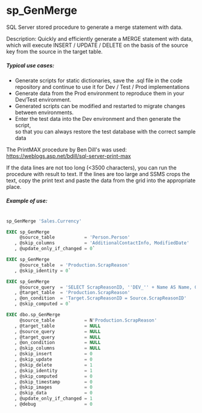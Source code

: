 # sp_GenMerge
SQL Server stored procedure to generate a merge statement with data.

Description: Quickly and efficiently generate a MERGE statement with data,
			 which will execute INSERT / UPDATE / DELETE on the basis of the source key from the source in the target table.
       
##### Typical use cases:
*	Generate scripts for static dictionaries, save the .sql file in the code repository and continue to use it for Dev / Test / Prod implementations
*	Generate data from the Prod environment to reproduce them in your Dev/Test environment.
*	Generated scripts can be modified and restarted to migrate changes between environments.
*	Enter the test data into the Dev environment and then generate the script,  
	so that you can always restore the test database with the correct sample data
  
The PrintMAX procedure by Ben Dill's was used: https://weblogs.asp.net/bdill/sql-server-print-max

If the data lines are not too long (<3500 characters), you can run the procedure with result to text.
If the lines are too large and SSMS crops the text, copy the print text and paste the data from the grid into the appropriate place.

##### Example of use:
#
```sql
sp_GenMerge 'Sales.Currency'
```

```sql
EXEC sp_GenMerge
     @source_table           = 'Person.Person'
   , @skip_columns           = 'AdditionalContactInfo, ModifiedDate'
   , @update_only_if_changed = 0`
```  

```sql
EXEC sp_GenMerge
     @source_table  = 'Production.ScrapReason'
   , @skip_identity = 0`
```   

```sql
EXEC sp_GenMerge
     @source_query  = 'SELECT ScrapReasonID, ''DEV_'' + Name AS Name, GETDATE() AS ModifiedDate  FROM Production.ScrapReason'
   , @target_table  = 'Production.ScrapReason'
   , @on_condition  = 'Target.ScrapReasonID = Source.ScrapReasonID'
   , @skip_computed = 0`
```

```sql
EXEC dbo.sp_GenMerge
     @source_table           = N'Production.ScrapReason'  
   , @target_table           = NULL
   , @source_query           = NULL
   , @target_query           = NULL
   , @on_condition           = NULL
   , @skip_columns           = NULL
   , @skip_insert            = 0
   , @skip_update            = 0
   , @skip_delete            = 1
   , @skip_identity          = 1
   , @skip_computed          = 0
   , @skip_timestamp         = 0
   , @skip_images            = 0
   , @skip_data              = 0
   , @update_only_if_changed = 1
   , @debug                  = 0
   ```
